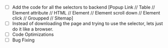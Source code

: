 - [ ] Add the code for all the selectors to backend [Popup Link // Table // Element attribute // HTML // Element // Element scroll down // Element click // Groupped // Sitemap]
- [ ] Instead of downloading the page and trying to use the selector, lets just do it like a browser.
- [ ] Code Optimizations
- [ ] Bug Fixing
